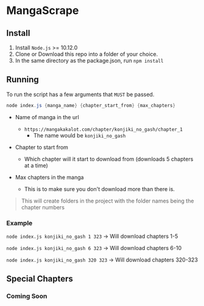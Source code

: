 
# MangaScrape 
  
## Install  
1. Install `Node.js` >= 10.12.0 
3. Clone or Download this repo into a folder of your choice.
4. In the same directory as the package.json, run `npm install`

## Running
To run the script has a few arguments that `MUST` be passed.
```powershell 
node index.js {manga_name} {chapter_start_from} {max_chapters}
```
* Name of manga in the url
	* `https://mangakakalot.com/chapter/konjiki_no_gash/chapter_1`
		* The name would be `konjiki_no_gash`

* Chapter to start from
	* Which chapter will it start to download from (downloads 5 chapters at a time)
* Max chapters in the manga
	* This is to make sure you don't download more than there is. 

> This will create folders in the project with the folder names being the chapter numbers

### Example
`node index.js konjiki_no_gash 1 323` -> Will download chapters 1-5

`node index.js konjiki_no_gash 6 323` -> Will download chapters 6-10

`node index.js konjiki_no_gash 320 323` -> Will download chapters 320-323

## Special Chapters
### Coming Soon
